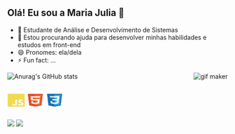 ## Olá! Eu sou a Maria Julia 👋

- 🌱 Estudante de Análise e Desenvolvimento de Sistemas 
- 🤔 Estou procurando ajuda para desenvolver minhas habilidades e estudos em front-end
- 😄 Pronomes: ela/dela
- ⚡ Fun fact: ...

<img align="right" a href="https://picasion.com/" title="gif maker" src="https://i.picasion.com/pic92/d3bde9419ad8ab9566c96d9b32b3f98a.gif" border="0" alt="gif maker"></a>

![Anurag's GitHub stats](https://github-readme-stats.vercel.app/api?username=Majuvrooque&show_icons=true&theme=dracula)

<div style="display: inline_block"><br>
  <img align="center" alt="Maju-Js" height="30" width="40" src="https://raw.githubusercontent.com/devicons/devicon/master/icons/javascript/javascript-plain.svg">
  <img align="center" alt="Maju-HTML" height="30" width="40" src="https://raw.githubusercontent.com/devicons/devicon/master/icons/html5/html5-original.svg">
  <img align="center" alt="Maju-CSS" height="30" width="40" src="https://raw.githubusercontent.com/devicons/devicon/master/icons/css3/css3-original.svg">
</div>

##

<div>
   <a href = "mailto:majuvieiraroque@gmail.com"><img src="https://img.shields.io/badge/Gmail-D14836?style=for-the-badge&logo=gmail&logoColor=white"></a>
  <a href="https://www.linkedin.com/in/maria-julia-vieira-roque-25b1a2168/" target="_blank"><img src="https://img.shields.io/badge/-LinkedIn-%230077B5?style=for-the-badge&logo=linkedin&logoColor=white" target="_blank"></a> 
</div>

    
  
